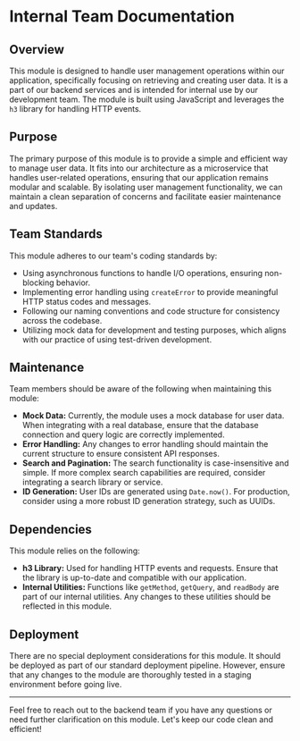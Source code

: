 # Internal Team Documentation

## Overview

This module is designed to handle user management operations within our application, specifically focusing on retrieving and creating user data. It is a part of our backend services and is intended for internal use by our development team. The module is built using JavaScript and leverages the `h3` library for handling HTTP events.

## Purpose

The primary purpose of this module is to provide a simple and efficient way to manage user data. It fits into our architecture as a microservice that handles user-related operations, ensuring that our application remains modular and scalable. By isolating user management functionality, we can maintain a clean separation of concerns and facilitate easier maintenance and updates.

## Team Standards

This module adheres to our team's coding standards by:

- Using asynchronous functions to handle I/O operations, ensuring non-blocking behavior.
- Implementing error handling using `createError` to provide meaningful HTTP status codes and messages.
- Following our naming conventions and code structure for consistency across the codebase.
- Utilizing mock data for development and testing purposes, which aligns with our practice of using test-driven development.

## Maintenance

Team members should be aware of the following when maintaining this module:

- **Mock Data:** Currently, the module uses a mock database for user data. When integrating with a real database, ensure that the database connection and query logic are correctly implemented.
- **Error Handling:** Any changes to error handling should maintain the current structure to ensure consistent API responses.
- **Search and Pagination:** The search functionality is case-insensitive and simple. If more complex search capabilities are required, consider integrating a search library or service.
- **ID Generation:** User IDs are generated using `Date.now()`. For production, consider using a more robust ID generation strategy, such as UUIDs.

## Dependencies

This module relies on the following:

- **h3 Library:** Used for handling HTTP events and requests. Ensure that the library is up-to-date and compatible with our application.
- **Internal Utilities:** Functions like `getMethod`, `getQuery`, and `readBody` are part of our internal utilities. Any changes to these utilities should be reflected in this module.

## Deployment

There are no special deployment considerations for this module. It should be deployed as part of our standard deployment pipeline. However, ensure that any changes to the module are thoroughly tested in a staging environment before going live.

---

Feel free to reach out to the backend team if you have any questions or need further clarification on this module. Let's keep our code clean and efficient!